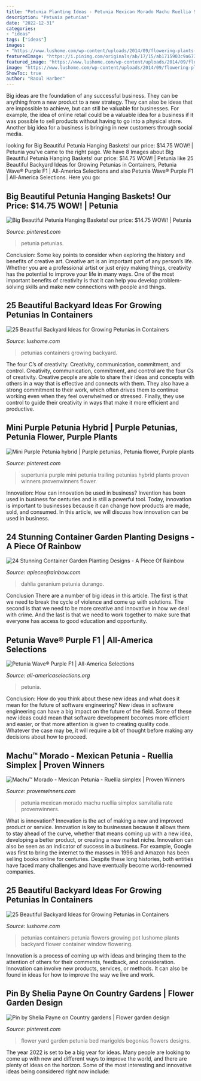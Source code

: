 ```yaml
---
title: "Petunia Planting Ideas - Petunia Mexican Morado Machu Ruellia Simplex Sanvitalia Rate Provenwinners"
description: "Petunia petunias"
date: "2022-12-31"
categories:
- "ideas"
tags: ["ideas"]
images:
- "https://www.lushome.com/wp-content/uploads/2014/09/flowering-plants-containers-petunias-13.jpg"
featuredImage: "https://i.pinimg.com/originals/ab/17/15/ab1715903c9a673a637ff113315ff749.jpg"
featured_image: "https://www.lushome.com/wp-content/uploads/2014/09/flowering-plants-containers-petunias-3.jpg"
image: "https://www.lushome.com/wp-content/uploads/2014/09/flowering-plants-containers-petunias-13.jpg"
ShowToc: true
author: "Raoul Harber"
---
```



Big ideas are the foundation of any successful business. They can be anything from a new product to a new strategy. They can also be ideas that are impossible to achieve, but can still be valuable for businesses. For example, the idea of online retail could be a valuable idea for a business if it was possible to sell products without having to go into a physical store. Another big idea for a business is bringing in new customers through social media.

	

		
looking for Big Beautiful Petunia Hanging Baskets! our price: $14.75 WOW! | Petunia you've came to the right page. We have 8 Images about Big Beautiful Petunia Hanging Baskets! our price: $14.75 WOW! | Petunia like 25 Beautiful Backyard Ideas for Growing Petunias in Containers, Petunia Wave® Purple F1 | All-America Selections and also Petunia Wave® Purple F1 | All-America Selections. Here you go:
		
    
## Big Beautiful Petunia Hanging Baskets! Our Price: $14.75 WOW! | Petunia

<img loading=lazy src="https://i.pinimg.com/originals/70/ec/37/70ec37984023f27c41983e8c74b67fcd.jpg" onerror="this.onerror=null;this.src='https://tse4.mm.bing.net/th?id=OIP.cfSg3v1QSZL2IhGWbtYsygHaJ4&amp;pid=15.1';" alt="Big Beautiful Petunia Hanging Baskets! our price: $14.75 WOW! | Petunia">

_Source: pinterest.com_

>petunia petunias. 

	

Conclusion: Some key points to consider when exploring the history and benefits of creative art.
Creative art is an important part of any person’s life. Whether you are a professional artist or just enjoy making things, creativity has the potential to improve your life in many ways. One of the most important benefits of creativity is that it can help you develop problem-solving skills and make new connections with people and things.

    
## 25 Beautiful Backyard Ideas For Growing Petunias In Containers

<img loading=lazy src="https://www.lushome.com/wp-content/uploads/2014/09/flowering-plants-containers-petunias-13.jpg" onerror="this.onerror=null;this.src='https://tse1.mm.bing.net/th?id=OIP.IJLOVn_EDDjBOZdjqOISagHaFj&amp;pid=15.1';" alt="25 Beautiful Backyard Ideas for Growing Petunias in Containers">

_Source: lushome.com_

>petunias containers growing backyard. 

	

The four C’s of creativity: Creativity, communication, commitment, and control.
Creativity, communication, commitment, and control are the four Cs of creativity. Creative people are able to share their ideas and concepts with others in a way that is effective and connects with them. They also have a strong commitment to their work, which often drives them to continue working even when they feel overwhelmed or stressed. Finally, they use control to guide their creativity in ways that make it more efficient and productive.

    
## Mini Purple Petunia Hybrid | Purple Petunias, Petunia Flower, Purple Plants

<img loading=lazy src="https://i.pinimg.com/736x/55/74/bb/5574bb1290a54158745dd9b11077074b--petunias-minis.jpg" onerror="this.onerror=null;this.src='https://tse3.mm.bing.net/th?id=OIP.olT0t_RqJe7FoJjlTzWq9QHaLH&amp;pid=15.1';" alt="Mini Purple Petunia hybrid | Purple petunias, Petunia flower, Purple plants">

_Source: pinterest.com_

>supertunia purple mini petunia trailing petunias hybrid plants proven winners provenwinners flower. 

	

Innovation: How can innovation be used in business?
Invention has been used in business for centuries and is still a powerful tool. Today, innovation is important to businesses because it can change how products are made, sold, and consumed. In this article, we will discuss how innovation can be used in business.

    
## 24 Stunning Container Garden Planting Designs - A Piece Of Rainbow

<img loading=lazy src="https://www.apieceofrainbow.com/wp-content/uploads/2017/01/22-container-garden-designs-apieceofrainbowblog-4.jpg" onerror="this.onerror=null;this.src='https://tse2.mm.bing.net/th?id=OIP.xlm7xJDVQ4F4pkRDaEv0CgHaVK&amp;pid=15.1';" alt="24 Stunning Container Garden Planting Designs - A Piece Of Rainbow">

_Source: apieceofrainbow.com_

>dahlia geranium petunia durango. 

	

Conclusion
There are a number of big ideas in this article. The first is that we need to break the cycle of violence and come up with solutions. The second is that we need to be more creative and innovative in how we deal with crime. And the last is that we need to work together to make sure that everyone has access to good education and opportunity.

    
## Petunia Wave® Purple F1 | All-America Selections

<img loading=lazy src="https://all-americaselections.org/wp-content/uploads/2016/10/Petunia_Wave_-Purple-Ball_PET11-11318.jpg" onerror="this.onerror=null;this.src='https://tse4.mm.bing.net/th?id=OIP.2Llu0jZFXIoLf8V8q-xGIwHaLJ&amp;pid=15.1';" alt="Petunia Wave® Purple F1 | All-America Selections">

_Source: all-americaselections.org_

>petunia. 

	

Conclusion: How do you think about these new ideas and what does it mean for the future of software engineering?
New ideas in software engineering can have a big impact on the future of the field. Some of these new ideas could mean that software development becomes more efficient and easier, or that more attention is given to creating quality code. Whatever the case may be, it will require a bit of thought before making any decisions about how to proceed.

    
## Machu™ Morado - Mexican Petunia - Ruellia Simplex | Proven Winners

<img loading=lazy src="https://www.provenwinners.com/sites/provenwinners.com/files/imagecache/max_width/ifa_upload/machumorado_tg_ps_2017_-r12-02-01-2.jpg" onerror="this.onerror=null;this.src='https://tse1.mm.bing.net/th?id=OIP.qZw95ZFp8ztqREkVrfhmOwHaF1&amp;pid=15.1';" alt="Machu™ Morado - Mexican Petunia - Ruellia simplex | Proven Winners">

_Source: provenwinners.com_

>petunia mexican morado machu ruellia simplex sanvitalia rate provenwinners. 

	

What is innovation?
Innovation is the act of making a new and improved product or service. Innovation is key to businesses because it allows them to stay ahead of the curve, whether that means coming up with a new idea, developing a better product, or creating a new market niche. Innovation can also be seen as an indicator of success in a business. For example, Google was first to bring the internet to the masses in 1996 and Amazon has been selling books online for centuries. Despite these long histories, both entities have faced many challenges and have eventually become world-renowned companies.

    
## 25 Beautiful Backyard Ideas For Growing Petunias In Containers

<img loading=lazy src="https://www.lushome.com/wp-content/uploads/2014/09/flowering-plants-containers-petunias-3.jpg" onerror="this.onerror=null;this.src='https://tse3.mm.bing.net/th?id=OIP.5PZ_sRv5bSpJShIhjUloaQHaHa&amp;pid=15.1';" alt="25 Beautiful Backyard Ideas for Growing Petunias in Containers">

_Source: lushome.com_

>petunias containers petunia flowers growing pot lushome plants backyard flower container window flowering. 

	

Innovation is a process of coming up with ideas and bringing them to the attention of others for their comments, feedback, and consideration. Innovation can involve new products, services, or methods. It can also be found in ideas for how to improve the way we live and work.

    
## Pin By Shelia Payne On Country Gardens | Flower Garden Design

<img loading=lazy src="https://i.pinimg.com/originals/ab/17/15/ab1715903c9a673a637ff113315ff749.jpg" onerror="this.onerror=null;this.src='https://tse1.mm.bing.net/th?id=OIP.EVlAe9Svg2ELmXJW32sLBgHaFj&amp;pid=15.1';" alt="Pin by Shelia Payne on Country gardens | Flower garden design">

_Source: pinterest.com_

>flower yard garden petunia bed marigolds begonias flowers designs. 

	

The year 2022 is set to be a big year for ideas. Many people are looking to come up with new and different ways to improve the world, and there are plenty of ideas on the horizon. Some of the most interesting and innovative ideas being considered right now include: 

